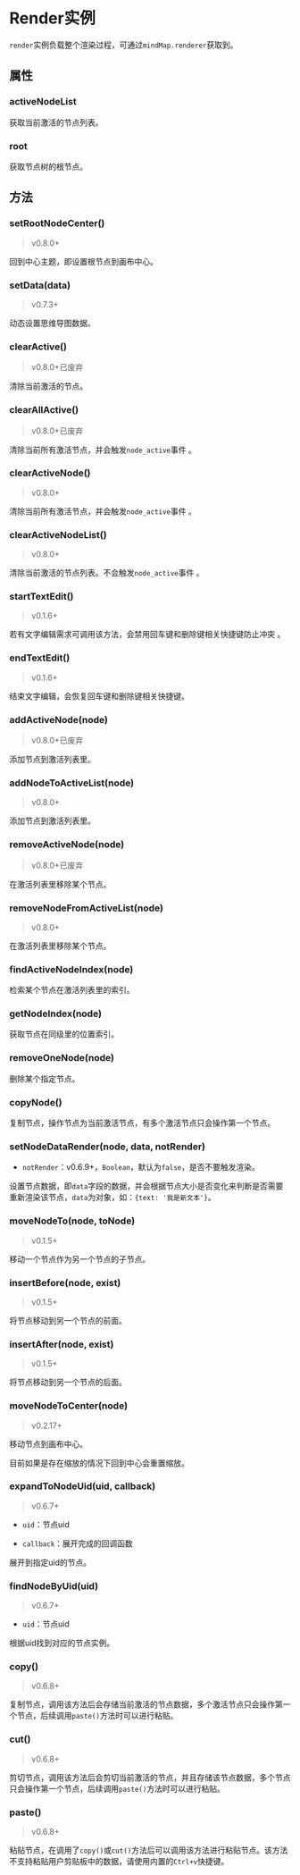 # Render实例

`render`实例负载整个渲染过程，可通过`mindMap.renderer`获取到。

## 属性

### activeNodeList

获取当前激活的节点列表。

### root

获取节点树的根节点。

## 方法

### setRootNodeCenter()

> v0.8.0+

回到中心主题，即设置根节点到画布中心。

### setData(data)

> v0.7.3+

动态设置思维导图数据。

### clearActive()

> v0.8.0+已废弃

清除当前激活的节点。

### clearAllActive()

> v0.8.0+已废弃

清除当前所有激活节点，并会触发`node_active`事件 。

### clearActiveNode()

> v0.8.0+

清除当前所有激活节点，并会触发`node_active`事件 。

### clearActiveNodeList()

> v0.8.0+

清除当前激活的节点列表。不会触发`node_active`事件 。

### startTextEdit()

> v0.1.6+

若有文字编辑需求可调用该方法，会禁用回车键和删除键相关快捷键防止冲突 。

### endTextEdit()

> v0.1.6+

结束文字编辑，会恢复回车键和删除键相关快捷键。

### addActiveNode(node)

> v0.8.0+已废弃

添加节点到激活列表里。

### addNodeToActiveList(node)

> v0.8.0+

添加节点到激活列表里。

### removeActiveNode(node)

> v0.8.0+已废弃

在激活列表里移除某个节点。

### removeNodeFromActiveList(node)

> v0.8.0+

在激活列表里移除某个节点。

### findActiveNodeIndex(node)

检索某个节点在激活列表里的索引。

### getNodeIndex(node)

获取节点在同级里的位置索引。

### removeOneNode(node)

删除某个指定节点。

### copyNode()

复制节点，操作节点为当前激活节点，有多个激活节点只会操作第一个节点。

### setNodeDataRender(node, data, notRender)

- `notRender`：v0.6.9+，`Boolean`，默认为`false`，是否不要触发渲染。

设置节点数据，即`data`字段的数据，并会根据节点大小是否变化来判断是否需要重新渲染该节点，`data`为对象，如：`{text: '我是新文本'}`。

### moveNodeTo(node, toNode)

> v0.1.5+

移动一个节点作为另一个节点的子节点。

### insertBefore(node, exist)

> v0.1.5+

将节点移动到另一个节点的前面。

### insertAfter(node, exist)

> v0.1.5+

将节点移动到另一个节点的后面。

### moveNodeToCenter(node)

> v0.2.17+

移动节点到画布中心。

目前如果是存在缩放的情况下回到中心会重置缩放。

### expandToNodeUid(uid, callback)

> v0.6.7+

- `uid`：节点uid

- `callback`：展开完成的回调函数

展开到指定uid的节点。

### findNodeByUid(uid)

> v0.6.7+

- `uid`：节点uid

根据uid找到对应的节点实例。

### copy()

> v0.6.8+

复制节点，调用该方法后会存储当前激活的节点数据，多个激活节点只会操作第一个节点，后续调用`paste()`方法时可以进行粘贴。

### cut()

> v0.6.8+

剪切节点，调用该方法后会剪切当前激活的节点，并且存储该节点数据，多个节点只会操作第一个节点，后续调用`paste()`方法时可以进行粘贴。

### paste()

> v0.6.8+

粘贴节点，在调用了`copy()`或`cut()`方法后可以调用该方法进行粘贴节点。该方法不支持粘贴用户剪贴板中的数据，请使用内置的`Ctrl+v`快捷键。